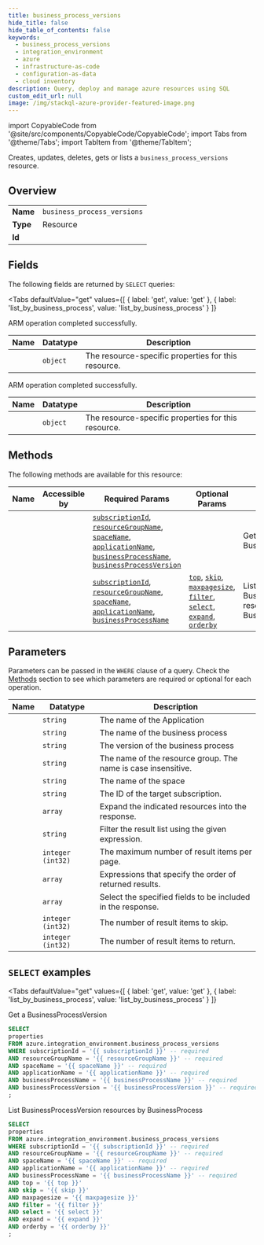 ```yaml
--- 
title: business_process_versions
hide_title: false
hide_table_of_contents: false
keywords:
  - business_process_versions
  - integration_environment
  - azure
  - infrastructure-as-code
  - configuration-as-data
  - cloud inventory
description: Query, deploy and manage azure resources using SQL
custom_edit_url: null
image: /img/stackql-azure-provider-featured-image.png
---
```


import CopyableCode from '@site/src/components/CopyableCode/CopyableCode';
import Tabs from '@theme/Tabs';
import TabItem from '@theme/TabItem';

Creates, updates, deletes, gets or lists a <code>business_process_versions</code> resource.

## Overview
<table><tbody>
<tr><td><b>Name</b></td><td><code>business_process_versions</code></td></tr>
<tr><td><b>Type</b></td><td>Resource</td></tr>
<tr><td><b>Id</b></td><td><CopyableCode code="azure.integration_environment.business_process_versions" /></td></tr>
</tbody></table>

## Fields

The following fields are returned by `SELECT` queries:

<Tabs
    defaultValue="get"
    values={[
        { label: 'get', value: 'get' },
        { label: 'list_by_business_process', value: 'list_by_business_process' }
    ]}
>
<TabItem value="get">

ARM operation completed successfully.

<table>
<thead>
    <tr>
    <th>Name</th>
    <th>Datatype</th>
    <th>Description</th>
    </tr>
</thead>
<tbody>
<tr>
    <td><CopyableCode code="properties" /></td>
    <td><code>object</code></td>
    <td>The resource-specific properties for this resource.</td>
</tr>
</tbody>
</table>
</TabItem>
<TabItem value="list_by_business_process">

ARM operation completed successfully.

<table>
<thead>
    <tr>
    <th>Name</th>
    <th>Datatype</th>
    <th>Description</th>
    </tr>
</thead>
<tbody>
<tr>
    <td><CopyableCode code="properties" /></td>
    <td><code>object</code></td>
    <td>The resource-specific properties for this resource.</td>
</tr>
</tbody>
</table>
</TabItem>
</Tabs>

## Methods

The following methods are available for this resource:

<table>
<thead>
    <tr>
    <th>Name</th>
    <th>Accessible by</th>
    <th>Required Params</th>
    <th>Optional Params</th>
    <th>Description</th>
    </tr>
</thead>
<tbody>
<tr>
    <td><a href="#get"><CopyableCode code="get" /></a></td>
    <td><CopyableCode code="select" /></td>
    <td><a href="#parameter-subscriptionId"><code>subscriptionId</code></a>, <a href="#parameter-resourceGroupName"><code>resourceGroupName</code></a>, <a href="#parameter-spaceName"><code>spaceName</code></a>, <a href="#parameter-applicationName"><code>applicationName</code></a>, <a href="#parameter-businessProcessName"><code>businessProcessName</code></a>, <a href="#parameter-businessProcessVersion"><code>businessProcessVersion</code></a></td>
    <td></td>
    <td>Get a BusinessProcessVersion</td>
</tr>
<tr>
    <td><a href="#list_by_business_process"><CopyableCode code="list_by_business_process" /></a></td>
    <td><CopyableCode code="select" /></td>
    <td><a href="#parameter-subscriptionId"><code>subscriptionId</code></a>, <a href="#parameter-resourceGroupName"><code>resourceGroupName</code></a>, <a href="#parameter-spaceName"><code>spaceName</code></a>, <a href="#parameter-applicationName"><code>applicationName</code></a>, <a href="#parameter-businessProcessName"><code>businessProcessName</code></a></td>
    <td><a href="#parameter-top"><code>top</code></a>, <a href="#parameter-skip"><code>skip</code></a>, <a href="#parameter-maxpagesize"><code>maxpagesize</code></a>, <a href="#parameter-filter"><code>filter</code></a>, <a href="#parameter-select"><code>select</code></a>, <a href="#parameter-expand"><code>expand</code></a>, <a href="#parameter-orderby"><code>orderby</code></a></td>
    <td>List BusinessProcessVersion resources by BusinessProcess</td>
</tr>
</tbody>
</table>

## Parameters

Parameters can be passed in the `WHERE` clause of a query. Check the [Methods](#methods) section to see which parameters are required or optional for each operation.

<table>
<thead>
    <tr>
    <th>Name</th>
    <th>Datatype</th>
    <th>Description</th>
    </tr>
</thead>
<tbody>
<tr id="parameter-applicationName">
    <td><CopyableCode code="applicationName" /></td>
    <td><code>string</code></td>
    <td>The name of the Application</td>
</tr>
<tr id="parameter-businessProcessName">
    <td><CopyableCode code="businessProcessName" /></td>
    <td><code>string</code></td>
    <td>The name of the business process</td>
</tr>
<tr id="parameter-businessProcessVersion">
    <td><CopyableCode code="businessProcessVersion" /></td>
    <td><code>string</code></td>
    <td>The version of the business process</td>
</tr>
<tr id="parameter-resourceGroupName">
    <td><CopyableCode code="resourceGroupName" /></td>
    <td><code>string</code></td>
    <td>The name of the resource group. The name is case insensitive.</td>
</tr>
<tr id="parameter-spaceName">
    <td><CopyableCode code="spaceName" /></td>
    <td><code>string</code></td>
    <td>The name of the space</td>
</tr>
<tr id="parameter-subscriptionId">
    <td><CopyableCode code="subscriptionId" /></td>
    <td><code>string</code></td>
    <td>The ID of the target subscription.</td>
</tr>
<tr id="parameter-expand">
    <td><CopyableCode code="expand" /></td>
    <td><code>array</code></td>
    <td>Expand the indicated resources into the response.</td>
</tr>
<tr id="parameter-filter">
    <td><CopyableCode code="filter" /></td>
    <td><code>string</code></td>
    <td>Filter the result list using the given expression.</td>
</tr>
<tr id="parameter-maxpagesize">
    <td><CopyableCode code="maxpagesize" /></td>
    <td><code>integer (int32)</code></td>
    <td>The maximum number of result items per page.</td>
</tr>
<tr id="parameter-orderby">
    <td><CopyableCode code="orderby" /></td>
    <td><code>array</code></td>
    <td>Expressions that specify the order of returned results.</td>
</tr>
<tr id="parameter-select">
    <td><CopyableCode code="select" /></td>
    <td><code>array</code></td>
    <td>Select the specified fields to be included in the response.</td>
</tr>
<tr id="parameter-skip">
    <td><CopyableCode code="skip" /></td>
    <td><code>integer (int32)</code></td>
    <td>The number of result items to skip.</td>
</tr>
<tr id="parameter-top">
    <td><CopyableCode code="top" /></td>
    <td><code>integer (int32)</code></td>
    <td>The number of result items to return.</td>
</tr>
</tbody>
</table>

## `SELECT` examples

<Tabs
    defaultValue="get"
    values={[
        { label: 'get', value: 'get' },
        { label: 'list_by_business_process', value: 'list_by_business_process' }
    ]}
>
<TabItem value="get">

Get a BusinessProcessVersion

```sql
SELECT
properties
FROM azure.integration_environment.business_process_versions
WHERE subscriptionId = '{{ subscriptionId }}' -- required
AND resourceGroupName = '{{ resourceGroupName }}' -- required
AND spaceName = '{{ spaceName }}' -- required
AND applicationName = '{{ applicationName }}' -- required
AND businessProcessName = '{{ businessProcessName }}' -- required
AND businessProcessVersion = '{{ businessProcessVersion }}' -- required
;
```
</TabItem>
<TabItem value="list_by_business_process">

List BusinessProcessVersion resources by BusinessProcess

```sql
SELECT
properties
FROM azure.integration_environment.business_process_versions
WHERE subscriptionId = '{{ subscriptionId }}' -- required
AND resourceGroupName = '{{ resourceGroupName }}' -- required
AND spaceName = '{{ spaceName }}' -- required
AND applicationName = '{{ applicationName }}' -- required
AND businessProcessName = '{{ businessProcessName }}' -- required
AND top = '{{ top }}'
AND skip = '{{ skip }}'
AND maxpagesize = '{{ maxpagesize }}'
AND filter = '{{ filter }}'
AND select = '{{ select }}'
AND expand = '{{ expand }}'
AND orderby = '{{ orderby }}'
;
```
</TabItem>
</Tabs>
